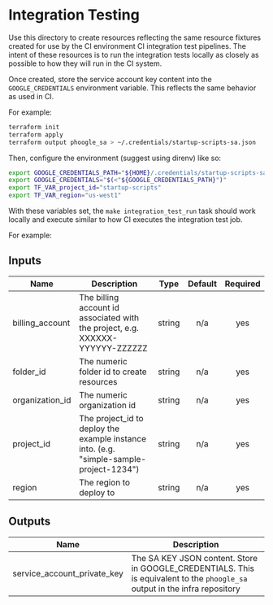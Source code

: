 # Integration Testing

Use this directory to create resources reflecting the same resource fixtures
created for use by the CI environment CI integration test pipelines.  The intent
of these resources is to run the integration tests locally as closely as
possible to how they will run in the CI system.

Once created, store the service account key content into the
`GOOGLE_CREDENTIALS` environment variable.  This reflects the same behavior as
used in CI.

For example:

```bash
terraform init
terraform apply
terraform output phoogle_sa > ~/.credentials/startup-scripts-sa.json
```

Then, configure the environment (suggest using direnv) like so:

```bash
export GOOGLE_CREDENTIALS_PATH="${HOME}/.credentials/startup-scripts-sa.json"
export GOOGLE_CREDENTIALS="$(<"${GOOGLE_CREDENTIALS_PATH}")"
export TF_VAR_project_id="startup-scripts"
export TF_VAR_region="us-west1"
```

With these variables set, the `make integration_test_run` task should work
locally and execute similar to how CI executes the integration test job.

For example:

[^]: (autogen_docs_start)

## Inputs

| Name | Description | Type | Default | Required |
|------|-------------|:----:|:-----:|:-----:|
| billing\_account | The billing account id associated with the project, e.g. XXXXXX-YYYYYY-ZZZZZZ | string | n/a | yes |
| folder\_id | The numeric folder id to create resources | string | n/a | yes |
| organization\_id | The numeric organization id | string | n/a | yes |
| project\_id | The project_id to deploy the example instance into.  (e.g. "simple-sample-project-1234") | string | n/a | yes |
| region | The region to deploy to | string | n/a | yes |

## Outputs

| Name | Description |
|------|-------------|
| service\_account\_private\_key | The SA KEY JSON content.  Store in GOOGLE_CREDENTIALS.  This is equivalent to the `phoogle_sa` output in the infra repository |

[^]: (autogen_docs_end)
